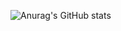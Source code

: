 ![Anurag's GitHub stats](https://github-readme-stats.vercel.app/api?username=mogyahidansid&show_icons=true&theme=radical)
